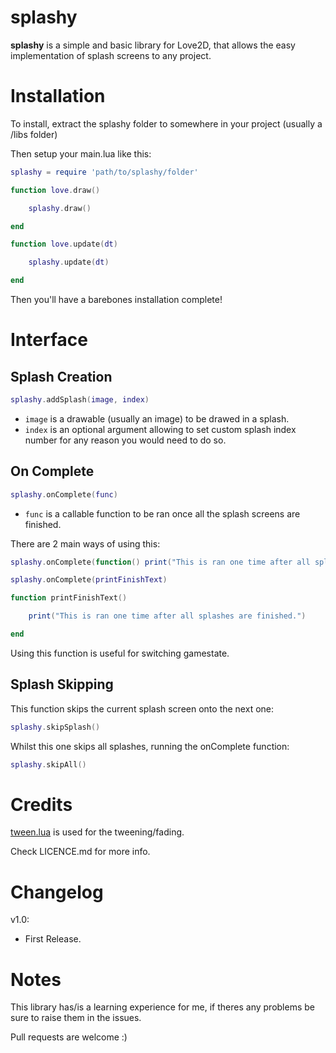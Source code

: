 # splashy

__splashy__ is a simple and basic library for Love2D, that allows the easy implementation of splash screens to any project.


# Installation
To install, extract the splashy folder to somewhere in your project (usually a /libs folder)

Then setup your main.lua like this:

```lua
splashy = require 'path/to/splashy/folder'

function love.draw()

	splashy.draw()

end

function love.update(dt)

	splashy.update(dt)

end
```

Then you'll have a barebones installation complete!

# Interface

## Splash Creation

```lua
splashy.addSplash(image, index)
```

* `image` is a drawable (usually an image) to be drawed in a splash.
* `index` is an optional argument allowing to set custom splash index number for any reason you would need to do so.

## On Complete

```lua
splashy.onComplete(func)
```

* `func` is a callable function to be ran once all the splash screens are finished.

There are 2 main ways of using this:

```lua
splashy.onComplete(function() print("This is ran one time after all splashes are finished.") end)
```
```lua
splashy.onComplete(printFinishText)

function printFinishText()

	print("This is ran one time after all splashes are finished.")

end
```
Using this function is useful for switching gamestate.

## Splash Skipping

This function skips the current splash screen onto the next one:

```lua
splashy.skipSplash()
```
Whilst this one skips all splashes, running the onComplete function:

```lua
splashy.skipAll()
```
# Credits

[tween.lua](https://github.com/kikito/tween.lua) is used for the tweening/fading.

Check LICENCE.md for more info.

# Changelog

v1.0:

* First Release.

# Notes

This library has/is a learning experience for me, if theres any problems be sure to raise them in the issues.

Pull requests are welcome :)

